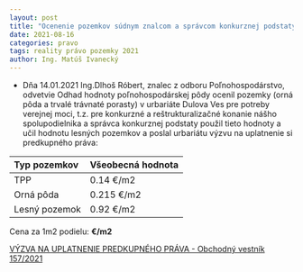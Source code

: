 ```yaml
---
layout: post
title: "Ocenenie pozemkov súdnym znalcom a správcom konkurznej podstaty"
date: 2021-08-16
categories: pravo 
tags: reality právo pozemky 2021
author: Ing. Matúš Ivanecký
---
```


- Dňa 14.01.2021 Ing.Dlhoš Róbert, znalec z odboru Poľnohospodárstvo, odvetvie Odhad hodnoty poľnohospodárskej pôdy ocenil pozemky (orná pôda a trvalé trávnaté porasty) v urbariáte Dulova Ves pre potreby verejnej moci, t.z. pre konkurzné a reštrukturalizačné konanie nášho spolupodielnika a správca konkurznej podstaty použil tieto hodnoty a učil hodnotu lesných pozemkov a poslal urbariátu výzvu na uplatnenie si predkupného práva:

| Typ pozemkov | Všeobecná hodnota |
|:-------------| :-----------------|
| TPP          | 0.14 €/m2         |
| Orná pôda    | 0.215 €/m2        |
| Lesný pozemok| 0.92 €/m2         |


Cena za 1m2 podielu: **€/m2**

[VÝZVA NA UPLATNENIE PREDKUPNÉHO PRÁVA - Obchodný vestník 157/2021](https://obchodnyvestnik.justice.gov.sk/ObchodnyVestnik/Formular/FormularDetailHtml.aspx?IdFormular=2968190)

